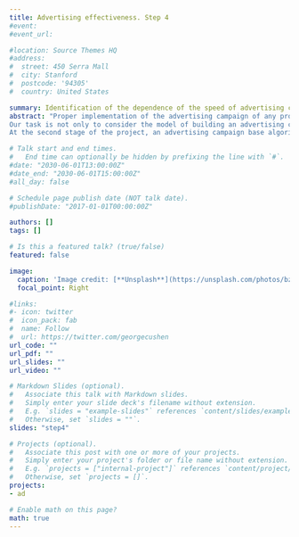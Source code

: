 ```yaml
---
title: Advertising effectiveness. Step 4
#event: 
#event_url: 

#location: Source Themes HQ
#address:
#  street: 450 Serra Mall
#  city: Stanford
#  postcode: '94305'
#  country: United States

summary: Identification of the dependence of the speed of advertising campaign
abstract: "Proper implementation of the advertising campaign of any product that has just entered the market is an essential task for every self-respecting entrepreneur.
Our task is not only to consider the model of building an advertising campaign, but also to draw up such an algorithm that could be used to calculate and analyze situations with an advertising campaign.
At the second stage of the project, an advertising campaign base algorithms was presented."

# Talk start and end times.
#   End time can optionally be hidden by prefixing the line with `#`.
#date: "2030-06-01T13:00:00Z"
#date_end: "2030-06-01T15:00:00Z"
#all_day: false

# Schedule page publish date (NOT talk date).
#publishDate: "2017-01-01T00:00:00Z"

authors: []
tags: []

# Is this a featured talk? (true/false)
featured: false

image:
  caption: 'Image credit: [**Unsplash**](https://unsplash.com/photos/bzdhc5b3Bxs)'
  focal_point: Right

#links:
#- icon: twitter
#  icon_pack: fab
#  name: Follow
#  url: https://twitter.com/georgecushen
url_code: ""
url_pdf: ""
url_slides: ""
url_video: ""

# Markdown Slides (optional).
#   Associate this talk with Markdown slides.
#   Simply enter your slide deck's filename without extension.
#   E.g. `slides = "example-slides"` references `content/slides/example-slides.md`.
#   Otherwise, set `slides = ""`.
slides: "step4"

# Projects (optional).
#   Associate this post with one or more of your projects.
#   Simply enter your project's folder or file name without extension.
#   E.g. `projects = ["internal-project"]` references `content/project/deep-learning/index.md`.
#   Otherwise, set `projects = []`.
projects:
- ad

# Enable math on this page?
math: true
---
```

